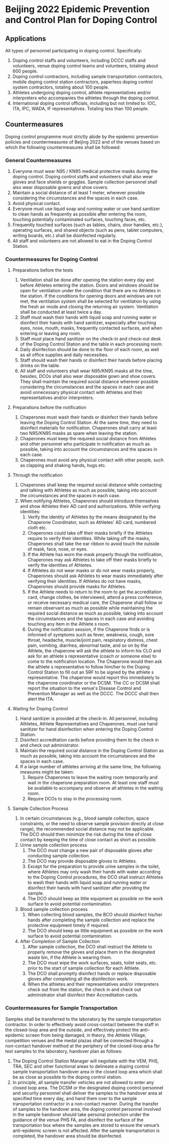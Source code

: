 # Beijing 2022 Epidemic Prevention and Control Plan for Doping Control

## Applications

All types of personnel participating in doping control. Specifically:

1. Doping control staffs and volunteers, including DCCC staffs and volunteers, venue doping control teams and volunteers, totaling about 600 people.
2. Doping control contractors, including sample transportation contractors, mobile doping control station contractors, paperless doping control system contractors, totaling about 100 people.
3. Athletes undergoing doping control, athlete representatives and/or interpreters who accompanies the athletes through the doping control.
4. International doping control officials, including but not limited to: IOC, ITA, IPC, WADA, IF representatives. Totaling less than 100 people.

## Countermeasures

Doping control programme must strictly abide by the epidemic prevention policies and countermeasures of Beijing 2022 and of the venues based on which the following countermeasures shall be followed:

### General Countermeasures

1. Everyone must wear N95 / KN95 medical protective masks during the doping control. Doping control staffs and volunteers shall also wear gloves and face shields or goggles. Sample collection personnel shall also wear disposable gowns and shoe covers.
2. Maintain a social distance of at least 1 meter, wherever possible considering the circumstances and the spaces in each case.
3. Avoid physical contact.
4. Everyone must use liquid soap and running water or use hand sanitizer to clean hands as frequently as possible after entering the room, touching potentially contaminated surfaces, touching faces, etc.
5. Frequently touched surfaces (such as tables, chairs, door handles, etc.), operating surfaces, and shared objects (such as pens, tablet computers, writing boards, etc.) shall be disinfected regularly.
6. All staff and volunteers are not allowed to eat in the Doping Control Station.

### Countermeasures for Doping Control

1. Preparations before the tests
   1. Ventilation shall be done after opening the station every day and before Athletes entering the station. Doors and windows should be open for ventilation under the condition that there are no Athletes in the station. If the conditions for opening doors and windows are not met, the ventilation system shall be selected for ventilation by using the fresh air mode and closing the returning air system. Ventilation shall be conducted at least twice a day.
   2. Staff must wash their hands with liquid soap and running water or disinfect their hands with hand sanitizer, especially after touching eyes, nose, mouth, masks, frequently contacted surfaces, and when entering or leaving any room.
   3. Staff must place hand sanitizer on the check-in and check-out desk of the Doping Control Station and the table in each processing room.
   4. Daily disinfection should be done to the floor of each room, as well as all office supplies and daily necessities.
   5. Staff should wash their hands or disinfect their hands before placing drinks on the table.
   6. All staff and volunteers shall wear N95/KN95 masks all the time, besides, DCOs shall also wear disposable gown and shoe covers. They shall maintain the required social distance wherever possible considering the circumstances and the spaces in each case and avoid unnecessary physical contact with Athletes and their representatives and/or interpreters.

2. Preparations before the notification
   1. Chaperones must wash their hands or disinfect their hands before leaving the Doping Control Station. At the same time, they need to disinfect materials for notification. Chaperones shall carry at least two N95/KN95 masks as spare when leaving the station.
   2. Chaperones must keep the required social distance from Athletes and other personnel who participate in notification as much as possible, taking into account the circumstances and the spaces in each case.
   3. Chaperones must avoid any physical contact with other people, such as clapping and shaking hands, hugs etc.

3. Through the notification
   1. Chaperones shall keep the required social distance while contacting and talking with Athletes as much as possible, taking into account the circumstances and the spaces in each case.	
   2. When notifying Athletes, Chaperones should introduce themselves and show Athletes their AD card and authorizations. While verifying identities:
      1. Verify the identity of Athletes by the means designated by the Chaperone Coordinator, such as Athletes' AD card, numbered cloth etc.
      2. Chaperones could take off their masks briefly if the Athletes require to verify their identities. While taking off the masks, Chaperones shall take the ear ribbon to avoid touch the outside of mask, face, nose, or eyes.
      3. If the Athlete has worn the mask properly though the notification, Chaperones may ask Athletes to take off their masks briefly to verify the identities of Athletes.
      4. If Athletes do not wear masks or do not wear masks properly, Chaperones should ask Athletes to wear masks immediately after verifying their identities. If Athletes do not have masks, Chaperones should provide masks for Athletes.
      5. If the Athlete needs to return to the room to get the accreditation card, change clothes, be interviewed, attend a press conference, or receive necessary medical care, the Chaperone shall follow or remain observant as much as possible while maintaining the required social distance as much as possible, taking into account the circumstances and the spaces in each case and avoiding touching any item in the Athlete s room.
      6. During the notification session, if the Chaperone finds or is informed of symptoms such as fever, weakness, cough, sore throat, headache, muscle/joint pain, respiratory distress, chest pain, vomiting, diarrhea, abnormal taste, and so on by the Athlete, the chaperone will ask the athlete to inform his CLO and ask for an athlete s representative (coach or someone else) to come to the notification location. The Chaperone would then ask the athlete s representative to follow him/her to the Doping Control Station to fill out an SRF to be signed by the athlete s representative. The chaperone would report this immediately to the chaperone coordinator or the DCSM. The CC or DCSM shall report the situation to the venue's Disease Control and Prevention Manager as well as the DCCC. The DCCC shall then alert the ITA.

4. Waiting for Doping Control
   1. Hand sanitizer is provided at the check-in. All personnel, including Athletes, Athlete Representatives and Chaperones, must use hand sanitizer for hand disinfection when entering the Doping Control Station.
   2. Disinfect accreditation cards before providing them to the check in and check out administrator.
   3. Maintain the required social distance in the Doping Control Station as much as possible, taking into account the circumstances and the spaces in each case.
   4. If a large number of athletes arriving at the same time, the following measures might be taken:
      1. Require Chaperones to leave the waiting room temporarily and wait in the chaperone preparation room. At least one staff must be available to accompany and observe all athletes in the waiting room.
      2. Require DCOs to stay in the processing room.

5. Sample Collection Process
   1. In certain circumstances (e.g., blood sample collection, space constraints, or the need to observe sample provision directly at close range), the recommended social distance may not be applicable. The DCO should then minimize the risk during the time of close contact by keeping the time of close contact as short as possible.
   2. Urine sample collection process
      1. The DCO must change a new pair of disposable gloves after conducting sample collection.
      2. The DCO may provide disposable gloves to Athletes.
      3. Except for the preparation to provide urine samples in the toilet, where Athletes may only wash their hands with water according to the Doping Control procedures, the DCO shall instruct Athletes to wash their hands with liquid soap and running water or disinfect their hands with hand sanitizer after providing the sample.
      4. The DCO should keep as little equipment as possible on the work surface to avoid potential contamination.
   3. Blood sample collection process
      1. When collecting blood samples, the BCO should disinfect his/her hands after completing the sample collection and replace the protective equipment timely if required.
      2. The DCO should keep as little equipment as possible on the work surface to avoid potential contamination.
   4. After Completion of Sample Collection
      1. After sample collection, the DCO shall instruct the Athlete to properly remove the gloves and place them in the designated waste bin, if the Athlete is wearing them.
      2. The DCO must wipe the work surfaces, seats, toilet seats, etc. prior to the start of sample collection fbr each Athlete.
      3. The DCO shall promptly disinfect hands or replace disposable gloves after completing all the disinfection work.
      4. When the athletes and their representatives and/or interpreters check out from the station, the check in and check out administrator shall disinfect their Accreditation cards.

### Countermeasures for Sample Transportation

Samples shall be transferred to the laboratory by the sample transportation contractor. In order to effectively avoid cross-contact between the staff in the closed-loop area and the outside, and effectively protect the anti-epidemic screen from being damaged, in theory, the Athlete Village, competition venues and the medal plazas shall be connected through a non-contact handover method at the periphery of the closed-loop area fbr test samples to the laboratory, handover plan as follows:

1. The Doping Control Station Manager will negotiate with the VEM, PHS, TRA, SEC and other functional areas to delineate a doping control sample transportation handover area in the closed loop area which shall be as close as possible to the doping control station.
2. In principle, all sample transfer vehicles are not allowed to enter any closed loop area. The DCSM or the designated doping control personnel and security personnel shall deliver the samples to the handover area at specified time every day, and hand them over to the sample transportation contractor in a non-contact manner. During the transfer of samples to the handover area, the doping control personnel involved in the sample handover should take personal protection under the guidance of the venue PHS FA, and disinfect the surface of the transportation box where the samples are stored to ensure the venue’s anti-epidemic screen is not affected. After the sample transportation is completed, the handover area should be disinfected.
